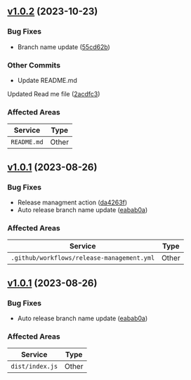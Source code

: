 
            
## [v1.0.2](https://github.com/CHTFH/release-management-action/compare/v1.0.1...v1.0.2) (2023-10-23)


### Bug Fixes

* Branch name update ([55cd62b](https://github.com/CHTFH/release-management-action/commit/55cd62bdf1bf1f05c58561d1ee4cfd9a1241caf4))

### Other Commits

* Update README.md

Updated Read me file ([2acdfc3](https://github.com/CHTFH/release-management-action/commit/2acdfc36652fcf59ff9d8cf13d58389e18eb3f9c))

### Affected Areas
| **Service**        | **Type**                                         |
|--------------------|---------------------------------------------------------|
| `README.md` | Other |
<!--- EOR(End Of Release : [v1.0.2]) -->

            
            
## [v1.0.1](https://github.com/CHTFH/release-management-action/compare/v1.0.0...v1.0.1) (2023-08-26)


### Bug Fixes

* Release managment action ([da4263f](https://github.com/CHTFH/release-management-action/commit/da4263fcf5b3123d30ab8f9c5073fac1fbaee163))
* Auto release branch name update ([eabab0a](https://github.com/CHTFH/release-management-action/commit/eabab0a6453518ba3a6257b8ecb909a240a015e3))


### Affected Areas
| **Service**        | **Type**                                         |
|--------------------|---------------------------------------------------------|
| `.github/workflows/release-management.yml` | Other |
<!--- EOR(End Of Release : [v1.0.1]) -->

            
            
## [v1.0.1](https://github.com/CHTFH/release-management-action/compare/v1.0.0...v1.0.1) (2023-08-26)


### Bug Fixes

* Auto release branch name update ([eabab0a](https://github.com/CHTFH/release-management-action/commit/eabab0a6453518ba3a6257b8ecb909a240a015e3))


### Affected Areas
| **Service**        | **Type**                                         |
|--------------------|---------------------------------------------------------|
| `dist/index.js` | Other |
<!--- EOR(End Of Release : [v1.0.1]) -->

            
        
        
        